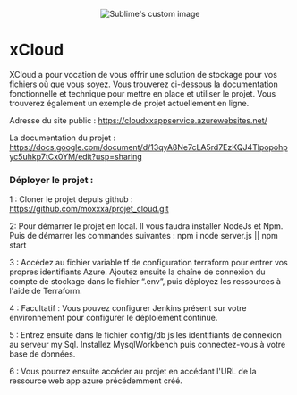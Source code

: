 


<p align="center">
  <img src="https://storagecloudxx.blob.core.windows.net/5-stanislas/5_clouds.png" alt="Sublime's custom image"/>
</p>

# xCloud

XCloud a pour vocation de vous offrir une solution de stockage pour vos fichiers où que vous soyez.
Vous trouverez ci-dessous la documentation fonctionnelle et technique pour mettre en place et utiliser le projet.
Vous trouverez également un exemple de projet actuellement en ligne.

Adresse du site public : https://cloudxxappservice.azurewebsites.net/

La documentation du projet : https://docs.google.com/document/d/13qyA8Ne7cLA5rd7EzKQJ4Tlpopohpyc5uhkp7tCx0YM/edit?usp=sharing


### Déployer le projet :


1 : Cloner le projet depuis github : https://github.com/moxxxa/projet_cloud.git

2: Pour démarrer le projet en local. Il vous faudra installer NodeJs et Npm. Puis de démarrer les commandes suivantes :
npm i
node server.js || npm start

3 : Accédez au fichier variable tf de configuration terraform pour entrer vos propres identifiants Azure. Ajoutez ensuite la chaîne de connexion du compte de stockage dans le fichier “.env”, puis déployez les ressources à l'aide de Terraform.

4 : Facultatif : Vous pouvez configurer Jenkins présent sur votre environnement pour configurer le déploiement continue.

5 : Entrez ensuite dans le fichier config/db js les identifiants de connexion au serveur my Sql. Installez MysqlWorkbench puis connectez-vous à votre base de données.

6 : Vous pourrez ensuite accéder au projet en accédant l'URL de la ressource web app azure précédemment créé.

